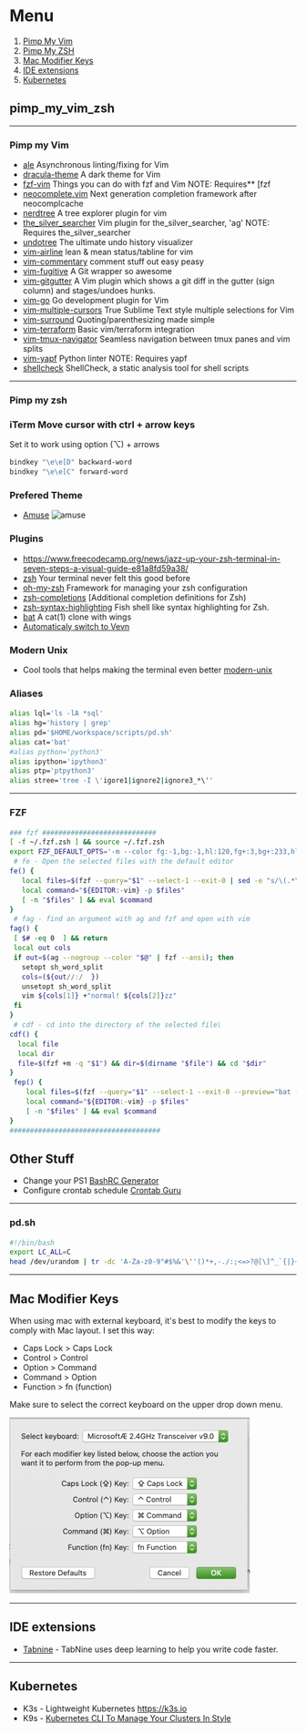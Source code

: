 # Menu

1. [Pimp My Vim](https://github.com/omersi/pimp_my_laptop#pimp-my-vim)
1. [Pimp My ZSH](https://github.com/omersi/pimp_my_laptop#pimp-my-zsh)
1. [Mac Modifier Keys](https://github.com/omersi/pimp_my_laptop#mac-modifier-keys)
1. [IDE extensions](https://github.com/omersi/pimp_my_laptop#IDE-extensions)
1. [Kubernetes](https://github.com/omersi/pimp_my_laptop#Kubernetes
)

## pimp_my_vim_zsh

----

### Pimp my Vim

* [ale](https://github.com/w0rp/ale) Asynchronous linting/fixing for Vim
* [dracula-theme](https://github.com/dracula/vim) A dark theme for Vim
* [fzf-vim](https://github.com/junegunn/fzf.vim) Things you can do with fzf and Vim NOTE: Requires** [fzf
* [neocomplete.vim](https://github.com/Shougo/neocomplete.vim) Next generation completion framework after neocomplcache
* [nerdtree](https://github.com/scrooloose/nerdtree) A tree explorer plugin for vim
* [the_silver_searcher](https://github.com/rking/ag.vim) Vim plugin for the_silver_searcher, 'ag' NOTE: Requires the_silver_searcher
* [undotree](https://github.com/mbbill/undotree) The ultimate undo history visualizer
* [vim-airline](https://github.com/vim-airline/vim-airline) lean & mean status/tabline for vim
* [vim-commentary](https://github.com/tpope/vim-commentary) comment stuff out easy peasy
* [vim-fugitive](https://github.com/tpope/vim-fugitive) A Git wrapper so awesome
* [vim-gitgutter](https://github.com/airblade/vim-gitgutter) A Vim plugin which shows a git diff in the gutter (sign column) and stages/undoes hunks.
* [vim-go](https://github.com/fatih/vim-go) Go development plugin for Vim
* [vim-multiple-cursors](https://github.com/terryma/vim-multiple-cursors) True Sublime Text style multiple selections for Vim
* [vim-surround](https://github.com/tpope/vim-surround) Quoting/parenthesizing made simple
* [vim-terraform](https://github.com/hashivim/vim-terraform) Basic vim/terraform integration
* [vim-tmux-navigator](https://github.com/christoomey/vim-tmux-navigator) Seamless navigation between tmux panes and vim splits
* [vim-yapf](https://github.com/mindriot101/vim-yapf) Python linter NOTE: Requires yapf
* [shellcheck](https://github.com/koalaman/shellcheck) ShellCheck, a static analysis tool for shell scripts

----

### Pimp my zsh

### iTerm Move cursor with ctrl + arrow keys

Set it to work using option (⌥) + arrows

```bash
bindkey "\e\e[D" backward-word
bindkey "\e\e[C" forward-word
```

### Prefered Theme

* [Amuse](https://github.com/robbyrussell/oh-my-zsh/wiki/Themes#amuse)
![amuse](https://cloud.githubusercontent.com/assets/2618447/6316861/70f3c4ce-ba03-11e4-88a5-0b423dd5a2ce.png "Amnuse screenshot")

### Plugins

* <https://www.freecodecamp.org/news/jazz-up-your-zsh-terminal-in-seven-steps-a-visual-guide-e81a8fd59a38/>
* [zsh](https://ohmyz.sh/) Your terminal never felt this good before
* [oh-my-zsh](https://github.com/robbyrussell/oh-my-zsh) Framework for managing your zsh configuration
* [zsh-completions](https://github.com/zsh-users/zsh-completions) [Additional completion definitions for Zsh)
* [zsh-syntax-highlighting](https://github.com/zsh-users/zsh-syntax-highlighting) Fish shell like syntax highlighting for Zsh.
* [bat](https://github.com/sharkdp/bat) A cat(1) clone with wings
* [Automaticaly switch to Vevn](https://github.com/MichaelAquilina/zsh-autoswitch-virtualenv)

### Modern Unix

* Cool tools that helps making the terminal even better [modern-unix](https://github.com/ibraheemdev/modern-unix)

### Aliases

```bash
alias lql='ls -lA *sql'
alias hg='history | grep'
alias pd='$HOME/workspace/scripts/pd.sh'
alias cat='bat'
#alias python='python3'
alias ipython='ipython3'
alias ptp='ptpython3'
alias stree='tree -I \'igore1|ignore2|ignore3_*\''
```

----

### FZF

```bash
### fzf ############################
[ -f ~/.fzf.zsh ] && source ~/.fzf.zsh
export FZF_DEFAULT_OPTS='-m --color fg:-1,bg:-1,hl:120,fg+:3,bg+:233,hl+:229 --color info:140,prompt:120,spinner:150,pointer:167,marker:174'
 # fe - Open the selected files with the default editor
fe() {
   local files=$(fzf --query="$1" --select-1 --exit-0 | sed -e "s/\(.*\)/\'\1\'/")
   local command="${EDITOR:-vim} -p $files"
   [ -n "$files" ] && eval $command
}
 # fag - find an argument with ag and fzf and open with vim
fag() {
 [ $# -eq 0  ] && return
 local out cols
 if out=$(ag --nogroup --color "$@" | fzf --ansi); then
   setopt sh_word_split
   cols=(${out//:/  })
   unsetopt sh_word_split
   vim ${cols[1]} +"normal! ${cols[2]}zz"
 fi
}
 # cdf - cd into the directory of the selected file\
cdf() {
  local file
  local dir
  file=$(fzf +m -q "$1") && dir=$(dirname "$file") && cd "$dir"
}
 fep() {
    local files=$(fzf --query="$1" --select-1 --exit-0 --preview="bat --color=always {}" --preview-window=right:50%:wrap | sed -e "s/\(.*\)/\'\1\'/")
    local command="${EDITOR:-vim} -p $files"
    [ -n "$files" ] && eval $command
}
#####################################
```

## Other Stuff

* Change your PS1 [BashRC Generator](http://bashrcgenerator.com)
* Configure crontab schedule [Crontab Guru](https://crontab.guru)

----

### pd.sh

```bash
#!/bin/bash
export LC_ALL=C
head /dev/urandom | tr -dc 'A-Za-z0-9"#$%&'\''()*+,-./:;<=>?@[\]^_`{|}~' | head -c 30 ; echo ''
```

----

## Mac Modifier Keys

When using mac with external keyboard, it's best to modify the keys to comply with Mac layout.
I set this way:

* Caps Lock > Caps Lock
* Control > Control
* Option > Command
* Command > Option
* Function > fn \(function)

Make sure to select the correct keyboard on the upper drop down menu.

![Modify Keys](mac_modifier_keys.png)

----

## IDE extensions

* [Tabnine](https://www.tabnine.com/welcome/) - TabNine uses deep learning to help you write code faster.

----

## Kubernetes

* K3s - Lightweight Kubernetes <https://k3s.io>
* K9s -  [Kubernetes CLI To Manage Your Clusters In Style](https://github.com/derailed/k9s)

